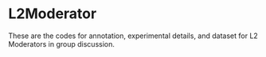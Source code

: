 # L2Moderator
These are the codes for annotation, experimental details, and dataset for L2 Moderators in group discussion.   
